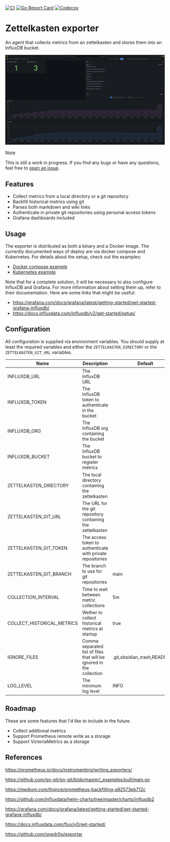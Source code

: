 [![CI](https://github.com/luissimas/zettelkasten-exporter/actions/workflows/check.yaml/badge.svg)](https://github.com/luissimas/zettelkasten-exporter/actions/workflows/check.yaml)
[![Go Report Card](https://goreportcard.com/badge/github.com/luissimas/zettelkasten-exporter)](https://goreportcard.com/report/github.com/luissimas/zettelkasten-exporter)
[![Codecov](https://codecov.io/github/luissimas/zettelkasten-exporter/coverage.svg?branch=main)](https://codecov.io/gh/luissimas/zettelkasten-exporter)

# Zettelkasten exporter

An agent that collects metrics from an zettelkasten and stores them into an InfluxDB bucket.

![](./docs/assets/dashboard.png)

> [!NOTE]
> This is still a work in progress. If you find any bugs or have any questions, feel free to [open an issue](https://github.com/luissimas/zettelkasten-exporter/issues/new/choose).

## Features

- Collect metrics from a local directory or a git repository
- Backfill historical metrics using git
- Parses both markdown and wiki links
- Authenticate in private git repositories using personal access tokens
- Grafana dashboards included

## Usage

The exporter is distributed as both a binary and a Docker image. The currently documented ways of deploy are via docker compose and Kubernetes. For details about the setup, check out the examples:

- [Docker compose example](./examples/compose)
- [Kubernetes example](./examples/kubernetes)

Note that for a complete solution, it will be necessary to also configure InfluxDB and Grafana. For more information about setting them up, refer to their documentation. Here are some links that might be useful:

- https://grafana.com/docs/grafana/latest/getting-started/get-started-grafana-influxdb/
- https://docs.influxdata.com/influxdb/v2/get-started/setup/

## Configuration

All configuration is supplied via environment variables. You should supply at least the required variables and either the `ZETTELKASTEN_DIRECTORY` or the `ZETTELKASTEN_GIT_URL` variables.

| Name                       | Description                                                          | Default                        | Required |
| -------------------------- | -------------------------------------------------------------------- | ------------------------------ | -------- |
| INFLUXDB_URL               | The InfluxDB URL                                                     |                                | Yes      |
| INFLUXDB_TOKEN             | The InfluxDB token to authenticate in the bucket                     |                                | Yes      |
| INFLUXDB_ORG               | The InfluxDB org containing the bucket                               |                                | Yes      |
| INFLUXDB_BUCKET            | The InfluxDB bucket to register metrics                              |                                | Yes      |
| ZETTELKASTEN_DIRECTORY     | The local directory containing the zettelkasten                      |                                | No       |
| ZETTELKASTEN_GIT_URL       | The URL for the git repository containing the zettelkasten           |                                | No       |
| ZETTELKASTEN_GIT_TOKEN     | The access token to authenticate with private repositories           |                                | No       |
| ZETTELKASTEN_GIT_BRANCH    | The branch to use for git repositories                               | main                           | No       |
| COLLECTION_INTERVAL        | Time to wait between metric collections                              | 5m                             | No       |
| COLLECT_HISTORICAL_METRICS | Wether to collect historical metrics at startup                      | true                           | No       |
| IGNORE_FILES               | Comma separated list of files that will be ignored in the collection | .git,obsidian,.trash,README.md | No       |
| LOG_LEVEL                  | The minimum log level                                                | INFO                           | No       |

## Roadmap

These are some features that I'd like to include in the future.

- Collect additional metrics
- Support Prometheus remote write as a storage
- Support VictoriaMetrics as a storage

## References

https://prometheus.io/docs/instrumenting/writing_exporters/

https://github.com/go-git/go-git/blob/master/_examples/pull/main.go

https://medium.com/tlvince/prometheus-backfilling-a92573eb712c

https://github.com/influxdata/helm-charts/tree/master/charts/influxdb2

https://grafana.com/docs/grafana/latest/getting-started/get-started-grafana-influxdb/

https://docs.influxdata.com/flux/v0/get-started/

https://github.com/onedr0p/exportar
